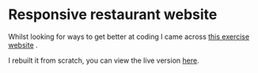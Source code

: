 # Responsive restaurant website


Whilst looking for ways to get better at coding I came across [this exercise website](https://jolly-kalam-23776e.netlify.app/restaurantwebsite/) .

I rebuilt it from scratch, you can view the live version [here](https://campaigntool.nl/taco/). 
